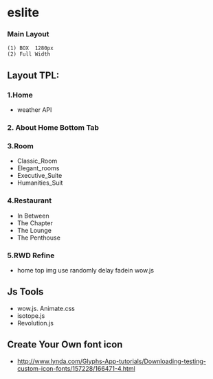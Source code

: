 # eslite

### Main  Layout

```
(1) BOX  1280px
(2) Full Width 

```



## Layout TPL:
### 1.Home
* weather API
### 2. About Home Bottom Tab
### 3.Room 
* Classic_Room 
* Elegant_rooms 
* Executive_Suite 
* Humanities_Suit

### 4.Restaurant
* In Between
* The Chapter
* The Lounge
* The Penthouse


### 5.RWD Refine
* home top img use randomly delay fadein wow.js


## Js Tools
* wow.js. Animate.css
* isotope.js
* Revolution.js

## Create Your Own font icon
* http://www.lynda.com/Glyphs-App-tutorials/Downloading-testing-custom-icon-fonts/157228/166471-4.html


